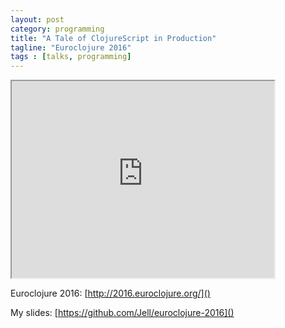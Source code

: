```yaml
---
layout: post
category: programming
title: "A Tale of ClojureScript in Production"
tagline: "Euroclojure 2016"
tags : [talks, programming]
---
```


<iframe width="420" height="315" src="https://www.youtube.com/embed/s0QG3QCV1LY">
</iframe>

<!-- more -->

<br/>

Euroclojure 2016: [http://2016.euroclojure.org/]()

My slides: [https://github.com/Jell/euroclojure-2016]()
